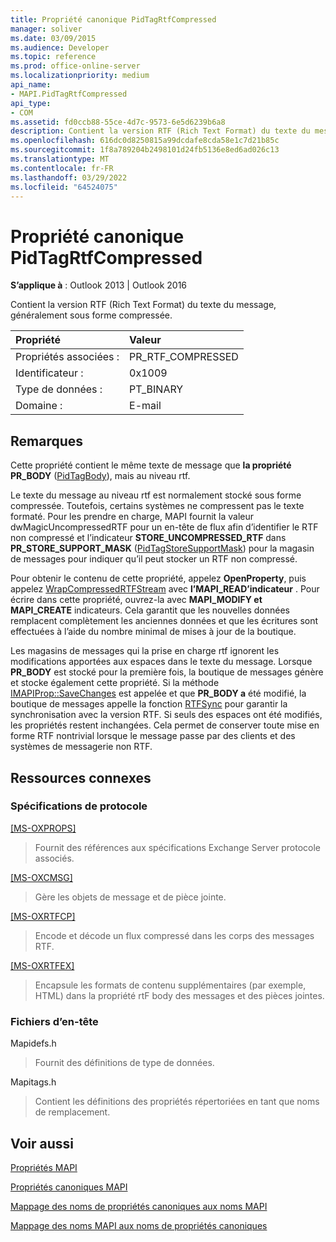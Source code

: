 ```yaml
---
title: Propriété canonique PidTagRtfCompressed
manager: soliver
ms.date: 03/09/2015
ms.audience: Developer
ms.topic: reference
ms.prod: office-online-server
ms.localizationpriority: medium
api_name:
- MAPI.PidTagRtfCompressed
api_type:
- COM
ms.assetid: fd0ccb88-55ce-4d7c-9573-6e5d6239b6a8
description: Contient la version RTF (Rich Text Format) du texte du message, généralement sous forme compressée pour Outlook 2013 ou Outlook 2016.
ms.openlocfilehash: 616dc0d8250815a99dcdafe8cda58e1c7d21b85c
ms.sourcegitcommit: 1f8a789204b2498101d24fb5136e8ed6ad026c13
ms.translationtype: MT
ms.contentlocale: fr-FR
ms.lasthandoff: 03/29/2022
ms.locfileid: "64524075"
---
```

# <a name="pidtagrtfcompressed-canonical-property"></a>Propriété canonique PidTagRtfCompressed

  
  
**S’applique à** : Outlook 2013 | Outlook 2016 
  
Contient la version RTF (Rich Text Format) du texte du message, généralement sous forme compressée. 
  
|Propriété |Valeur |
|:-----|:-----|
|Propriétés associées :  <br/> |PR_RTF_COMPRESSED  <br/> |
|Identificateur :  <br/> |0x1009  <br/> |
|Type de données :  <br/> |PT_BINARY  <br/> |
|Domaine :  <br/> |E-mail  <br/> |
   
## <a name="remarks"></a>Remarques

Cette propriété contient le même texte de message que **la propriété PR_BODY** ([PidTagBody](pidtagbody-canonical-property.md)), mais au niveau rtf. 
  
Le texte du message au niveau rtf est normalement stocké sous forme compressée. Toutefois, certains systèmes ne compressent pas le texte formaté. Pour les prendre en charge, MAPI fournit la valeur dwMagicUncompressedRTF pour un en-tête de flux afin d’identifier le RTF non compressé et l’indicateur **STORE_UNCOMPRESSED_RTF** dans **PR_STORE_SUPPORT_MASK** ([PidTagStoreSupportMask](pidtagstoresupportmask-canonical-property.md)) pour la magasin de messages pour indiquer qu’il peut stocker un RTF non compressé. 
  
Pour obtenir le contenu de cette propriété, appelez **OpenProperty**, puis appelez [WrapCompressedRTFStream](wrapcompressedrtfstream.md) avec **l’MAPI_READ’indicateur** . Pour écrire dans cette propriété, ouvrez-la avec **MAPI_MODIFY et** **MAPI_CREATE** indicateurs. Cela garantit que les nouvelles données remplacent complètement les anciennes données et que les écritures sont effectuées à l’aide du nombre minimal de mises à jour de la boutique. 
  
Les magasins de messages qui la prise en charge rtf ignorent les modifications apportées aux espaces dans le texte du message. Lorsque **PR_BODY** est stocké pour la première fois, la boutique de messages génère et stocke également cette propriété. Si la méthode [IMAPIProp::SaveChanges](imapiprop-savechanges.md) est appelée et que **PR_BODY a** été modifié, la boutique de messages appelle la fonction [RTFSync](rtfsync.md) pour garantir la synchronisation avec la version RTF. Si seuls des espaces ont été modifiés, les propriétés restent inchangées. Cela permet de conserver toute mise en forme RTF nontrivial lorsque le message passe par des clients et des systèmes de messagerie non RTF. 
  
## <a name="related-resources"></a>Ressources connexes

### <a name="protocol-specifications"></a>Spécifications de protocole

[[MS-OXPROPS]](https://msdn.microsoft.com/library/f6ab1613-aefe-447d-a49c-18217230b148%28Office.15%29.aspx)
  
> Fournit des références aux spécifications Exchange Server protocole associés.
    
[[MS-OXCMSG]](https://msdn.microsoft.com/library/7fd7ec40-deec-4c06-9493-1bc06b349682%28Office.15%29.aspx)
  
> Gère les objets de message et de pièce jointe.
    
[[MS-OXRTFCP]](https://msdn.microsoft.com/library/65dfe2df-1b69-43fc-8ebd-21819a7463fb%28Office.15%29.aspx)
  
> Encode et décode un flux compressé dans les corps des messages RTF.
    
[[MS-OXRTFEX]](https://msdn.microsoft.com/library/411d0d58-49f7-496c-b8c3-5859b045f6cf%28Office.15%29.aspx)
  
> Encapsule les formats de contenu supplémentaires (par exemple, HTML) dans la propriété rtF body des messages et des pièces jointes.
    
### <a name="header-files"></a>Fichiers d’en-tête

Mapidefs.h
  
> Fournit des définitions de type de données.
    
Mapitags.h
  
> Contient les définitions des propriétés répertoriées en tant que noms de remplacement.
    
## <a name="see-also"></a>Voir aussi



[Propriétés MAPI](mapi-properties.md)
  
[Propriétés canoniques MAPI](mapi-canonical-properties.md)
  
[Mappage des noms de propriétés canoniques aux noms MAPI](mapping-canonical-property-names-to-mapi-names.md)
  
[Mappage des noms MAPI aux noms de propriétés canoniques](mapping-mapi-names-to-canonical-property-names.md)

